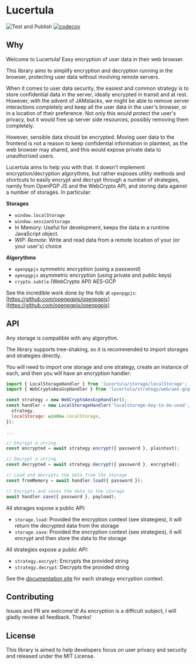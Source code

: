 # Lucertula
![Test and Publish](https://github.com/dipasqualew/lucertula/workflows/Test%20and%20Publish/badge.svg)
[![codecov](https://codecov.io/gh/dipasqualew/lucertula/branch/master/graph/badge.svg)](https://codecov.io/gh/dipasqualew/lucertula)

## Why

Welcome to Lucertula! Easy encryption of user data in their web browser.

This library aims to simplify encryption and decryption running in the browser, protecting user data without involving remote servers.

When it comes to user data security, the easiest and common strategy is to store confidential data in the server, ideally encrypted in transit and at rest. However, with the advent of JAMstacks, we might be able to remove server interactions completely and keep all the user data in the user's browser, or in a location of their preference. Not only this would protect the user's privacy, but it would free up server side resources, possibly removing them completely.

However, sensible data should be encrypted. Moving user data to the frontend is not a reason to keep confidential information in plaintext, as the web browser may shared, and this would expose private data to unauthorised users.

Lucertula aims to help you with that. It doesn't implement encryption/decryption algorythms, but rather exposes utility methods and shortcuts to easily encrypt and decrypt through a number of strategies, namily from OpenPGP JS and the WebCrypto API, and storing data against a number of storages. In particular:

**Storages**

- `window.localStorage`
- `window.sessionStorage`
- In Memory: Useful for development, keeps the data in a runtime JavaScript object.
- _WIP: Remote_: Write and read data from a remote location of your (or your user's) choice

**Algorythms**

- `openpgpjs` symmetric encryption (using a password)
- `openpgpjs` asymmetric encryption (using private and public keys)
- `crypto.subtle` (WebCrypto API) AES-GCP

See the incredible work done by the folk at `openpgpjs`:
[https://github.com/openpgpjs/openpgpjs](https://github.com/openpgpjs/openpgpjs)

## API

Any storage is compatible with any algorythm.

The library supports tree-shaking, so it is recommended to import storages and strategies directly.

You will need to import one storage and one strategy, create an instance of each, and then you will have an encryption handler:

```js
import { LocalStorageHandler } from 'lucertula/storage/localStorage';
import { WebCryptoAesGcpHandler } from 'lucertula/strategy/web/aes-gcp';

const strategy = new WebCryptoAesGcpHandler();
const handler = new LocalStorageHandler('localstorage-key-to-be-used', {
  strategy,
  localStorage: window.localStorage,
});

...

// Encrypt a string
const encrypted = await strategy.encrypt({ password }, plaintext);

// Decrypt a string
const decrypted = await strategy.decrypt({ password }, encrypted);

// Load and decrypts the data from the storage
const fromMemory = await handler.load({ password });

// Encrypts and saves the data to the storage
await handler.save({ password }, payload);

```

All storages expose a public API:

- `storage.load`: Provided the encryption context (see strategies), it will return the decrypted data from the storage
- `storage.save`: Provided the encryption context (see strategies), it will encrypt and then store the data to the storage

All strategies expose a public API:

- `strategy.encrypt`: Encrypts the provided string
- `strategy.decrypt`: Decrypts the provided string

See the [documentation site](https://keylocal.dipasqualew.com/) for each strategy encryption context.

## Contributing

Issues and PR are welcome'd! As encryption is a difficult subject, I will gladly review all feedback. Thanks!

## License

This library is aimed to help developers focus on user privacy and security and released under the MIT License.
